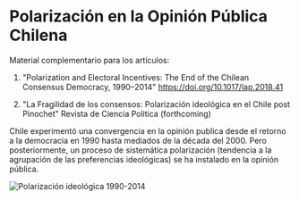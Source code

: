# Polarización en la Opinión Pública Chilena
Material complementario para los artículos:

1) "Polarization and Electoral Incentives: The End of the Chilean Consensus Democracy, 1990–2014"  https://doi.org/10.1017/lap.2018.41

2) "La Fragilidad de los consensos: Polarización ideológica en el Chile post Pinochet" Revista de Ciencia Politica (forthcoming)

Chile experimentó una convergencia en la opinión publica desde el retorno a la democracia en 1990 hasta mediados de la década del 2000. Pero posteriormente, un proceso de sistemática polarización (tendencia a la agrupación de las preferencias ideológicas) se ha instalado en la opinión pública.

![Polarización ideológica 1990-2014](https://github.com/jfabregalacoa/polarizacion_opinion/blob/master/ideologia_all_v4.png)
